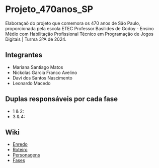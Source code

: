# Projeto_470anos_SP
Elaboraçaõ do projeto que comemora os 470 anos de São Paulo, proporcionada pela escola ETEC Professor Basilides de Godoy - Ensino Médio com Habilitação Profissional Técnico em Programação de Jogos Digitais | Turma 3ºA de 2024.

## Integrantes
- Mariana Santiago Matos
- Nickolas Garcia Franco Avelino
- Davi dos Santos Nascimento
- Leonardo Macedo

## Duplas responsáveis por cada fase
- 1 & 2: 
- 3 & 4:

## Wiki
- [Enredo](https://github.com/MariSantiago0/Projeto_470anos_SP/wiki/Enredo)
- [Roteiro]()
- [Personagens]()
- [Fases]()
